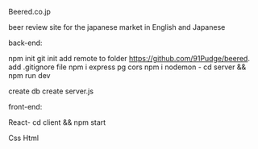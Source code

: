 Beered.co.jp

beer review site for the japanese market in English and Japanese

back-end:

npm init
git init
add remote to folder https://github.com/91Pudge/beered.
add .gitignore file
npm i express pg cors
npm i nodemon - cd server && npm run dev

create db
create server.js

front-end:

React- cd client && npm start

Css
Html

